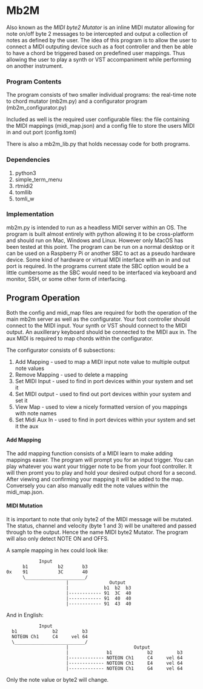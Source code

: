 # Mb2M

Also known as the <em>MIDI byte2 Mutator</em> is an inline MIDI mutator allowing for note on/off byte 2 messages to be intercepted and output a collection of notes as defined by the user. The idea of this program is to allow the user to connect a MIDI outputing device such as a foot controller and then be able to have a chord be triggered based on predefined user mappings. Thus allowing the user to play a synth or VST accompaniment while performing on another instrument. 

### Program Contents
The program consists of two smaller individual programs: 
    the real-time note to chord mutator (mb2m.py) and a configurator program (mb2m_configurator.py)

Included as well is the required user configurable files:
    the file containing the MIDI mappings (midi_map.json) and a config file to store the users MIDI in and out port (config.toml)

There is also a mb2m_lib.py that holds necessay code for both programs.

### Dependencies
1. python3
2. simple_term_menu
3. rtmidi2
4. tomllib
5. tomli_w

### Implementation
mb2m.py is intended to run as a headless MIDI server within an OS. The program is built almost entirely with python allowing it to be cross-platform and should run on Mac, Windows and Linux. However only MacOS has been tested at this point. The program can be run on a normal desktop or it can be used on a Raspberry Pi or another SBC to act as a pseudo hardware device. Some kind of hardware or virtual MIDI interface with an in and out port is required. In the programs current state the SBC option would be a little cumbersome as the SBC would need to be interfaced via keyboard and monitor, SSH, or some other form of interfacing.

## Program Operation
Both the config and midi_map files are required for both the operation of the main mb2m server as well as the configurator. Your foot controller should connect to the MIDI input. Your synth or VST should connect to the MIDI output. An auxillerary keyboard should be connected to the MIDI aux in. The aux MIDI is required to map chords within the configurator.

The configurator consists of 6 subsections:
1. Add Mapping - used to map a MIDI input note value to multiple output note values
2. Remove Mapping - used to delete a mapping
3. Set MIDI Input - used to find in port devices within your system and set it
4. Set MIDI output - used to find out port devices within your system and set it
5. View Map - used to view a nicely formatted version of you mappings with note names
6. Set Midi Aux In - used to find in port devices within your system and set it the aux


#### Add Mapping
The add mapping function consists of a MIDI learn to make adding mappings easier. The program will prompt you for an input trigger. You can play whatever you want your trigger note to be from your foot controller. It will then promt you to play and hold your desired output chord for a second. After viewing and confirming your mapping it will be added to the map. Conversely you can also manually edit the note values within the midi_map.json.

#### MIDI Mutation
It is important to note that only byte2 of the MIDI message will be mutated. The status, channel and velocity (byte 1 and 3) will be unaltered and passed through to the output. Hence the name MIDI byte2 Mutator. The program will also only detect NOTE ON and OFFS.

A sample mapping in hex could look like:
```text
            Input
      b1           b2       b3
0x    91           3C       40
      \______________________/
                      |               Output
                      |             b1  b2  b3
                      |------------ 91  3C  40
                      |------------ 91  40  40
                      |------------ 91  43  40
```
And in English:
```text
            Input
  b1             b2         b3
  NOTEON Ch1     C4     vel 64 
  \__________________________/
                      |                        Output
                      |              b1             b2         b3
                      |------------- NOTEON Ch1     C4     vel 64 
                      |------------- NOTEON Ch1     E4     vel 64 
                      |------------- NOTEON Ch1     G4     vel 64 
```

Only the note value or byte2 will change.

